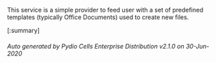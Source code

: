 






This service is a simple provider to feed user with a set of predefined templates (typically Office Documents) used to create new files.

[:summary]

###### Auto generated by Pydio Cells Enterprise Distribution v2.1.0 on 30-Jun-2020
